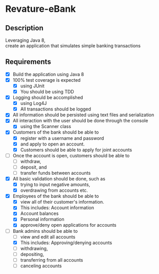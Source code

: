 # Revature-eBank  
## Description   
Leveraging Java 8,   
create an application that simulates simple banking transactions     
## Requirements   
- [x] Build the application using Java 8  
- [x] 100% test coverage is expected  
  - [x] using JUnit  
  - [x] You should be using TDD  
- [x] Logging should be accomplished  
  - [x] using Log4J  
  - [x] All transactions should be logged  
- [x] All information should be persisted using text files and serialization  
- [x] All interaction with the user should be done through the console  
  - [x] using the Scanner class  
- [x] Customers of the bank should be able to 
  - [x] register with a username and password 
  - [x] and apply to open an account.  
  - [x] Customers should be able to apply for joint accounts  
- [ ] Once the account is open, customers should be able to  
  - [ ] withdraw,  
  - [ ] deposit, and  
  - [ ] transfer funds between accounts  
- [x] All basic validation should be done, such as  
  - [x] trying to input negative amounts,  
  - [x] overdrawing from accounts etc.  
- [x] Employees of the bank should be able to  
  - [x] view all of their customer's information.  
  - [x] This includes: Account information  
  - [x] Account balances  
  - [x] Personal information  
  - [x] approve/deny open applications for accounts  
- [ ] Bank admins should be able to  
  - [ ] view and edit all accounts  
  - [x] This includes: Approving/denying accounts  
  - [ ] withdrawing,  
  - [ ] depositing,  
  - [ ] transferring from all accounts  
  - [ ] canceling accounts  
